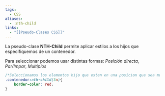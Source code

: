 ```yaml
---
tags:
  - CSS
aliases:
  - :nth-child
links:
  - "[[Pseudo-Clases CSS]]"
---
```

La pseudo-clase **NTH-Child** permite aplicar estilos a los hijos que especifiquemos de un contenedor.

Para seleccionar podemos usar distintas formas: *Posición directa*, *Par/Impar*, *Multiplos*
```css
/*Seleccionamos los elementos hijo que esten en una posicion que sea multiplo de 3*/
.contenedor:nth-child(3n){
	border-color: red;
}
```